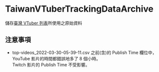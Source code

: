 # TaiwanVTuberTrackingDataArchive

儲存[臺灣 VTuber 列表](https://taiwanvtuberdata.github.io/)所使用之原始資料

## 注意事項

* top-videos_2022-03-30-05-39-11.csv 之前(含)的 Publish Time 欄位中，YouTube 影片的時間都錯誤地多了 8 個小時。  
Twitch 影片的 Publish Time 不受影響。

